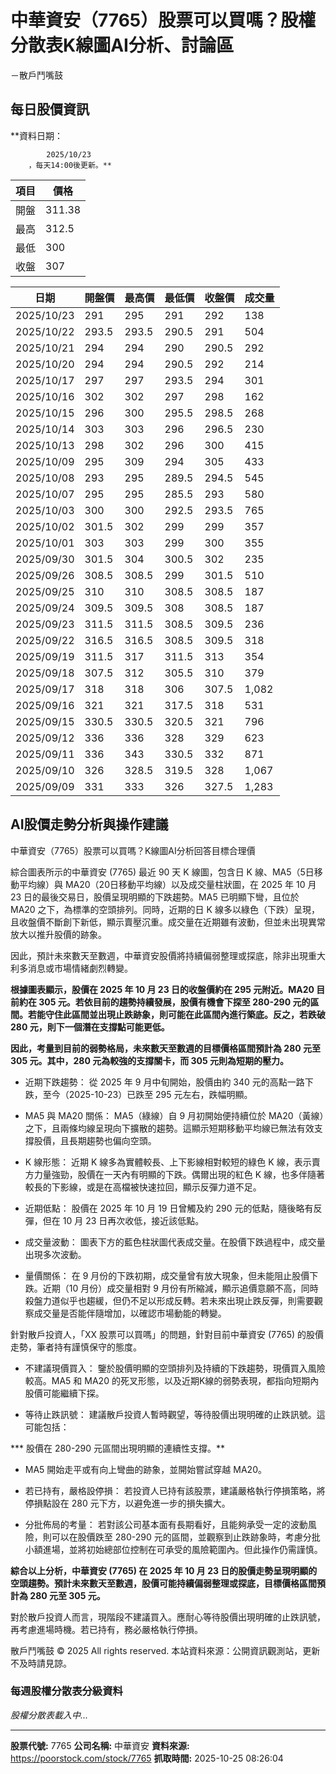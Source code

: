# 中華資安（7765）股票可以買嗎？股權分散表K線圖AI分析、討論區
－散戶鬥嘴鼓

## 每日股價資訊

**資料日期：
        
            2025/10/23
        ，每天14:00後更新。**

| 項目 | 價格 |
|------|------|
| 開盤 | 311.38 |
| 最高 | 312.5 |
| 最低 | 300 |
| 收盤 | 307 |

| 日期 | 開盤價 | 最高價 | 最低價 | 收盤價 | 成交量 |
|------|--------|--------|--------|--------|--------|
| 2025/10/23 | 291 | 295 | 291 | 292 | 138 |
| 2025/10/22 | 293.5 | 293.5 | 290.5 | 291 | 504 |
| 2025/10/21 | 294 | 294 | 290 | 290.5 | 292 |
| 2025/10/20 | 294 | 294 | 290.5 | 292 | 214 |
| 2025/10/17 | 297 | 297 | 293.5 | 294 | 301 |
| 2025/10/16 | 302 | 302 | 297 | 298 | 162 |
| 2025/10/15 | 296 | 300 | 295.5 | 298.5 | 268 |
| 2025/10/14 | 303 | 303 | 296 | 296.5 | 230 |
| 2025/10/13 | 298 | 302 | 296 | 300 | 415 |
| 2025/10/09 | 295 | 309 | 294 | 305 | 433 |
| 2025/10/08 | 293 | 295 | 289.5 | 294.5 | 545 |
| 2025/10/07 | 295 | 295 | 285.5 | 293 | 580 |
| 2025/10/03 | 300 | 300 | 292.5 | 293.5 | 765 |
| 2025/10/02 | 301.5 | 302 | 299 | 299 | 357 |
| 2025/10/01 | 303 | 303 | 299 | 300 | 355 |
| 2025/09/30 | 301.5 | 304 | 300.5 | 302 | 235 |
| 2025/09/26 | 308.5 | 308.5 | 299 | 301.5 | 510 |
| 2025/09/25 | 310 | 310 | 308.5 | 308.5 | 187 |
| 2025/09/24 | 309.5 | 309.5 | 308 | 308.5 | 187 |
| 2025/09/23 | 311.5 | 311.5 | 308.5 | 309.5 | 236 |
| 2025/09/22 | 316.5 | 316.5 | 308.5 | 309.5 | 318 |
| 2025/09/19 | 311.5 | 317 | 311.5 | 313 | 354 |
| 2025/09/18 | 307.5 | 312 | 305.5 | 310 | 379 |
| 2025/09/17 | 318 | 318 | 306 | 307.5 | 1,082 |
| 2025/09/16 | 321 | 321 | 317.5 | 318 | 531 |
| 2025/09/15 | 330.5 | 330.5 | 320.5 | 321 | 796 |
| 2025/09/12 | 336 | 336 | 328 | 329 | 623 |
| 2025/09/11 | 336 | 343 | 330.5 | 332 | 871 |
| 2025/09/10 | 326 | 328.5 | 319.5 | 328 | 1,067 |
| 2025/09/09 | 331 | 333 | 326 | 327.5 | 1,283 |

## AI股價走勢分析與操作建議

中華資安（7765）股票可以買嗎？K線圖AI分析回答目標合理價

綜合圖表所示的中華資安 (7765) 最近 90 天 K 線圖，包含日 K 線、MA5（5日移動平均線）與 MA20（20日移動平均線）以及成交量柱狀圖，在 2025 年 10 月 23 日的最後交易日，股價呈現明顯的下跌趨勢。MA5 已明顯下彎，且位於 MA20 之下，為標準的空頭排列。同時，近期的日 K 線多以綠色（下跌）呈現，且收盤價不斷創下新低，顯示賣壓沉重。成交量在近期雖有波動，但並未出現異常放大以推升股價的跡象。

因此，預計未來數天至數週，中華資安股價將持續偏弱整理或探底，除非出現重大利多消息或市場情緒劇烈轉變。

**根據圖表顯示，股價在 2025 年 10 月 23 日的收盤價約在 295 元附近。MA20 目前約在 305 元。若依目前的趨勢持續發展，股價有機會下探至 280-290 元的區間。若能守住此區間並出現止跌跡象，則可能在此區間內進行築底。反之，若跌破 280 元，則下一個潛在支撐點可能更低。**

**因此，考量到目前的弱勢格局，未來數天至數週的目標價格區間預計為 **280 元至 305 元**。其中，280 元為較強的支撐關卡，而 305 元則為短期的壓力。**

*   近期下跌趨勢： 從 2025 年 9 月中旬開始，股價由約 340 元的高點一路下跌，至今（2025-10-23）已跌至 295 元左右，跌幅明顯。

*   MA5 與 MA20 關係： MA5（綠線）自 9 月初開始便持續位於 MA20（黃線）之下，且兩條均線呈現向下擴散的趨勢。這顯示短期移動平均線已無法有效支撐股價，且長期趨勢也偏向空頭。

*   K 線形態： 近期 K 線多為實體較長、上下影線相對較短的綠色 K 線，表示賣方力量強勁，股價在一天內有明顯的下跌。偶爾出現的紅色 K 線，也多伴隨著較長的下影線，或是在高檔被快速拉回，顯示反彈力道不足。

*   近期低點： 股價在 2025 年 10 月 19 日曾觸及約 290 元的低點，隨後略有反彈，但在 10 月 23 日再次收低，接近該低點。

*   成交量波動： 圖表下方的藍色柱狀圖代表成交量。在股價下跌過程中，成交量出現多次波動。

*   量價關係： 在 9 月份的下跌初期，成交量曾有放大現象，但未能阻止股價下跌。近期（10 月份）成交量相對 9 月份有所縮減，顯示追價意願不高，同時殺盤力道似乎也趨緩，但仍不足以形成反轉。若未來出現止跌反彈，則需要觀察成交量是否能伴隨增加，以確認市場動能的轉變。

針對散戶投資人，「XX 股票可以買嗎」的問題，針對目前中華資安 (7765) 的股價走勢，筆者持有謹慎保守的態度。

*   不建議現價買入： 鑒於股價明顯的空頭排列及持續的下跌趨勢，現價買入風險較高。MA5 和 MA20 的死叉形態，以及近期K線的弱勢表現，都指向短期內股價可能繼續下探。

*   等待止跌訊號： 建議散戶投資人暫時觀望，等待股價出現明確的止跌訊號。這可能包括：

***   股價在 280-290 元區間出現明顯的連續性支撐。**

*   MA5 開始走平或有向上彎曲的跡象，並開始嘗試穿越 MA20。

*   若已持有，嚴格設停損： 若投資人已持有該股票，建議嚴格執行停損策略，將停損點設在 280 元下方，以避免進一步的損失擴大。

*   分批佈局的考量： 若對該公司基本面有長期看好，且能夠承受一定的波動風險，則可以在股價跌至 280-290 元的區間，並觀察到止跌跡象時，考慮分批小額進場，並將初始總部位控制在可承受的風險範圍內。但此操作仍需謹慎。

**綜合以上分析，中華資安 (7765) 在 2025 年 10 月 23 日的股價走勢呈現明顯的空頭趨勢。預計未來數天至數週，股價可能持續偏弱整理或探底，目標價格區間預計為 **280 元至 305 元**。**

對於散戶投資人而言，現階段不建議買入。應耐心等待股價出現明確的止跌訊號，再考慮進場時機。若已持有，務必嚴格執行停損。

散戶鬥嘴鼓 © 2025 All rights reserved. 本站資料來源：公開資訊觀測站，更新不及時請見諒。

### 每週股權分散表分級資料

*股權分散表載入中...*

---

**股票代號:** 7765
**公司名稱:** 中華資安
**資料來源:** https://poorstock.com/stock/7765
**抓取時間:** 2025-10-25 08:26:04